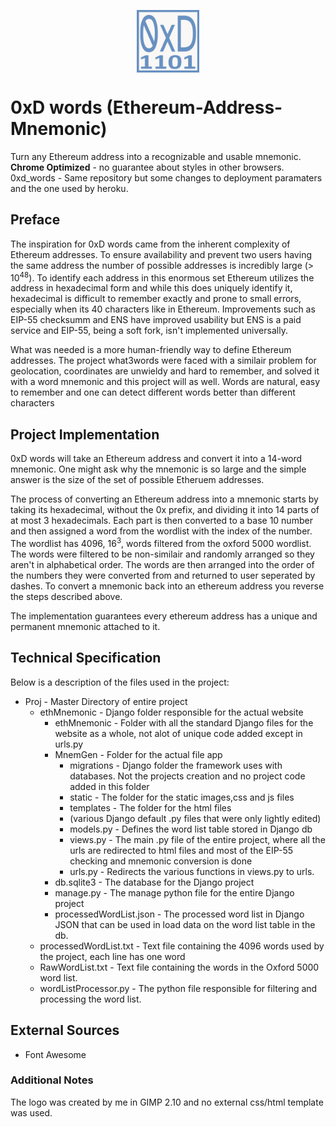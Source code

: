 <p align="center">
<img src="https://github.com/DanielMistrik/Ethereum-Address-Mnemonic/blob/01480605b450a087d4eac6ec2d452508f42a9048/ethMnemonic/MnemGen/static/bigLogo.jpg" width="100" height="100" align="center">
</p>

# 0xD words (Ethereum-Address-Mnemonic)
Turn any Ethereum address into a recognizable and usable mnemonic.<br>
<b>Chrome Optimized</b> - no guarantee about styles in other browsers.<br>
0xd_words - Same repository but some changes to deployment paramaters and the one used by heroku.

## Preface
<p> The inspiration for 0xD words came from the inherent complexity of Ethereum addresses. To ensure availability and prevent two users having the same address the number of possible addresses is incredibly large (> 10<sup>48</sup>). To identify each address in this enormous set Ethereum utilizes the address in hexadecimal form and while this does uniquely identify it, hexadecimal is difficult to remember exactly and prone to small errors, especially when its 40 characters like in Ethereum. Improvements such as EIP-55 checksumm and ENS have improved usability but ENS is a paid service and EIP-55, being a soft fork, isn't implemented universally. </p>
<p> What was needed is a more human-friendly way to define Ethereum addresses. The project what3words were faced with a similair problem for geolocation, coordinates are unwieldy and hard to remember, and solved it with a word mnemonic and this project will as well. Words are natural, easy to remember and one can detect different words better than different characters </p>

## Project Implementation
<p> 0xD words will take an Ethereum address and convert it into a 14-word mnemonic. One might ask why the mnemonic is so large and the simple answer is the size of the set of possible Etheruem addresses.</p>
<p> The process of converting an Ethereum address into a mnemonic starts by taking its hexadecimal, without the 0x prefix, and dividing it into 14 parts of at most 3 hexadecimals. Each part is then converted to a base 10 number and then assigned a word from the wordlist with the index of the number. The wordlist has 4096, 16<sup>3</sup>, words filtered from the oxford 5000 wordlist. The words were filtered to be non-similair and randomly arranged so they aren't in alphabetical order. The words are then arranged into the order of the numbers they were converted from and returned to user seperated by dashes. To convert a mnemonic back into an ethereum address you reverse the steps described above.</p>
<p> The implementation guarantees every ethereum address has a unique and permanent mnemonic attached to it.</p>

## Technical Specification
<p>Below is a description of the files used in the project:</p>

* Proj - Master Directory of entire project
  * ethMnemonic - Django folder responsible for the actual website
    * ethMnemonic - Folder with all the standard Django files for the website as a whole, not alot of unique code added except in urls.py
    * MnemGen - Folder for the actual file app
      * migrations - Django folder the framework uses with databases. Not the projects creation and no project code added in this folder
      * static - The folder for the static images,css and js files
      * templates - The folder for the html files
      * (various Django default .py files that were only lightly edited)
      * models.py - Defines the word list table stored in Django db
      * views.py - The main .py file of the entire project, where all the urls are redirected to html files and most of the EIP-55 checking and mnemonic conversion is done
      * urls.py - Redirects the various functions in views.py to urls.
    * db.sqlite3 - The database for the Django project
    * manage.py - The manage python file for the entire Django project
    * processedWordList.json - The processed word list in Django JSON that can be used in load data on the word list table in the db.  
  * processedWordList.txt - Text file containing the 4096 words used by the project, each line has one word
  * RawWordList.txt - Text file containing the words in the Oxford 5000 word list. 
  * wordListProcessor.py - The python file responsible for filtering and processing the word list.

## External Sources
* Font Awesome

### Additional Notes
The logo was created by me in GIMP 2.10 and no external css/html template was used.
